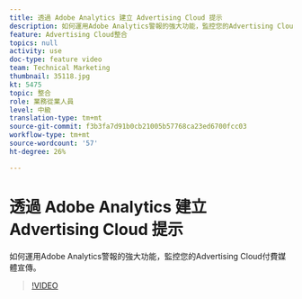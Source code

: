 ```yaml
---
title: 透過 Adobe Analytics 建立 Advertising Cloud 提示
description: 如何運用Adobe Analytics警報的強大功能，監控您的Advertising Cloud付費媒體宣傳。
feature: Advertising Cloud整合
topics: null
activity: use
doc-type: feature video
team: Technical Marketing
thumbnail: 35118.jpg
kt: 5475
topic: 整合
role: 業務從業人員
level: 中級
translation-type: tm+mt
source-git-commit: f3b3fa7d91b0cb21005b57768ca23ed6700fcc03
workflow-type: tm+mt
source-wordcount: '57'
ht-degree: 26%

---
```



# 透過 Adobe Analytics 建立 Advertising Cloud 提示

如何運用Adobe Analytics警報的強大功能，監控您的Advertising Cloud付費媒體宣傳。

>[!VIDEO](https://video.tv.adobe.com/v/35118/?quality=12&learn=on)
